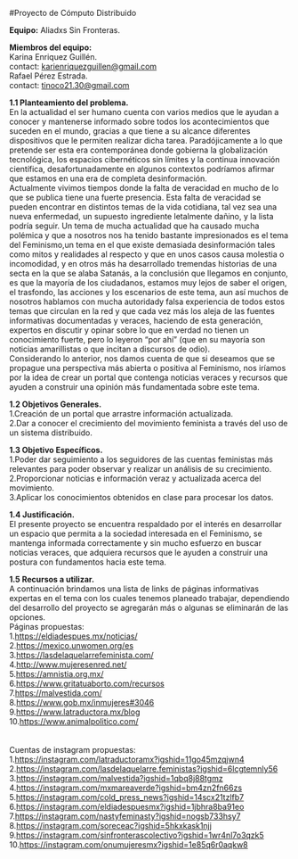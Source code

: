 #Proyecto de Cómputo Distribuido

**Equipo:**
Aliadxs Sin Fronteras.

**Miembros del equipo:**
<br/>Karina Enriquez Guillén.<br/>
contact: karienriquezguillen@gmail.com<br/>
Rafael Pérez Estrada.<br/>
contact: tinoco21.30@gmail.com

**1.1 Planteamiento del problema.**<br/>
En la actualidad el ser humano cuenta con varios medios que le ayudan a conocer y mantenerse informado sobre todos los acontecimientos que suceden en el mundo, gracias a que tiene a su alcance diferentes dispositivos que le permiten realizar dicha tarea. 
Paradójicamente a lo que pretende ser esta era contemporánea donde gobierna la globalización tecnológica, los espacios cibernéticos sin límites y la continua innovación científica, desafortunadamente en algunos contextos podríamos afirmar que estamos en una era de completa desinformación. <br/>
Actualmente vivimos tiempos donde la falta de veracidad en mucho de lo que se publica tiene una fuerte presencia. Esta falta de veracidad se pueden encontrar en distintos temas de la vida cotidiana, tal vez sea una nueva enfermedad, un supuesto ingrediente letalmente dañino, y la lista podría seguir. Un tema de mucha actualidad que ha causado mucha polémica y que a nosotros nos ha tenido bastante impresionados es el tema del Feminismo,un tema en el que existe demasiada desinformación tales como mitos y realidades al respecto y que en unos casos causa molestia o incomodidad, y en otros más ha desarrollado tremendas historias de una secta en la
que se alaba Satanás, a la conclusión que llegamos en conjunto, es que la mayoría de los ciudadanos, estamos muy lejos de saber el origen, el trasfondo, las acciones y los escenarios de este tema, aun así muchos de nosotros hablamos con mucha autoridady falsa experiencia de todos estos temas que circulan en la red y que cada vez más los aleja de las fuentes informativas documentadas y veraces, haciendo de esta generación, expertos en discutir y opinar sobre lo que en verdad no tienen un conocimiento fuerte, pero lo leyeron “por ahí” (que en su mayoría son noticias amarillistas o que incitan a discursos de odio).<br/>
Considerando lo anterior, nos damos cuenta de que si deseamos que se propague una perspectiva más abierta o positiva al Feminismo, nos iríamos por la idea de crear un portal que contenga  noticias veraces y recursos que ayuden a construir una opinión más fundamentada sobre este tema.

**1.2 Objetivos Generales.**<br/>
	1.Creación de un portal que arrastre información actualizada.<br/>
	2.Dar a conocer el crecimiento del movimiento feminista a través del uso de un sistema distribuido.

**1.3 Objetivo Específicos.**<br/>
	1.Poder dar seguimiento a los seguidores de las cuentas feministas más relevantes para poder observar y realizar un análisis de su        crecimiento.<br/>
	2.Proporcionar noticias e información veraz y actualizada acerca del movimiento.<br/>
	3.Aplicar los conocimientos obtenidos en clase para procesar los datos.

**1.4 Justificación.**<br/>
El presente proyecto se encuentra respaldado por el interés en desarrollar un espacio que permita a la sociedad interesada en el Feminismo, se  mantenga informada correctamente y sin mucho esfuerzo en buscar noticias veraces, que adquiera recursos que le ayuden a construir una postura con fundamentos hacia este tema.

**1.5 Recursos a utilizar.**<br/>
A continuación brindamos una lista de links de páginas informativas expertas en el tema con los cuales tenemos planeado trabajar, dependiendo del desarrollo del 
proyecto se agregarán más o algunas se eliminarán de las opciones.
<br/>Páginas propuestas:<br/>
	1.https://eldiadespues.mx/noticias/<br/>
	2.https://mexico.unwomen.org/es<br/>
	3.https://lasdelaquelarrefeminista.com/<br/>
	4.http://www.mujeresenred.net/<br/>
	5.https://amnistia.org.mx/<br/>
	6.https://www.gritatuaborto.com/recursos<br/>
	7.https://malvestida.com/<br/>
	8.https://www.gob.mx/inmujeres#3046<br/>
	9.https://www.latraductora.mx/blog<br/>
	10.https://www.animalpolitico.com/<br/>
<br/><br/>Cuentas de instagram propuestas:<br/>
	1.https://instagram.com/latraductoramx?igshid=11go45mzqjwn4<br/>
	2.https://instagram.com/lasdelaquelarre.feministas?igshid=6lcgtemnly56<br/>
	3.https://instagram.com/malvestida?igshid=1qbq8j88tgmz<br/>
	4.https://instagram.com/mxmareaverde?igshid=bm4zn2fn66zs<br/>
	5.https://instagram.com/cold_press_news?igshid=14scx21tzlfb7<br/>
	6.https://instagram.com/eldiadespuesmx?igshid=1jbhra8ba91eo<br/>
	7.https://instagram.com/nastyfeminasty?igshid=nogsb733hsy7<br/>
	8.https://instagram.com/soreceac?igshid=5hkxkask1njj<br/>
	9.https://instagram.com/sinfronterascolectivo?igshid=1wr4nl7o3qzk5<br/>
	10.https://instagram.com/onumujeresmx?igshid=1e85q6r0aqkw8<br/>
</br>
